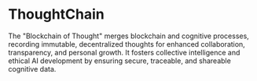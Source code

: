 # ThoughtChain
The "Blockchain of Thought" merges blockchain and cognitive processes, recording immutable, decentralized thoughts for enhanced collaboration, transparency, and personal growth. It fosters collective intelligence and ethical AI development by ensuring secure, traceable, and shareable cognitive data.

